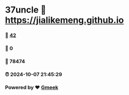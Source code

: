 # 37uncle :link: https://jialikemeng.github.io 
### :page_facing_up: [42](https://jialikemeng.github.io/tag.html) 
### :speech_balloon: 0 
### :hibiscus: 78474 
### :alarm_clock: 2024-10-07 21:45:29 
### Powered by :heart: [Gmeek](https://github.com/Meekdai/Gmeek)
